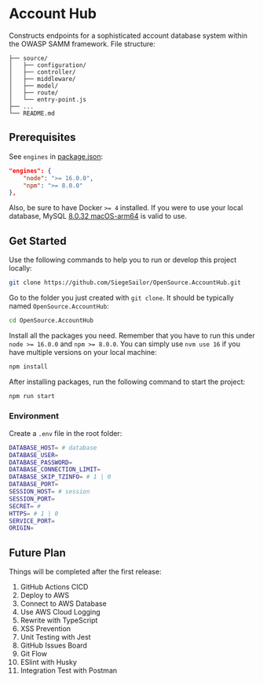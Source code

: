 # Account Hub

Constructs endpoints for a sophisticated account database system within the OWASP SAMM framework. File structure:

```
├── source/
│   ├── configuration/
│   ├── controller/
│   ├── middleware/
│   ├── model/
│   ├── route/
│   └── entry-point.js
├── ...
└── README.md
```

## Prerequisites

See `engines` in [package.json](./terminal/package.json):

```json
"engines": {
    "node": ">= 16.0.0",
    "npm": ">= 8.0.0"
},
```

Also, be sure to have Docker `>= 4` installed. If you were to use your local database, MySQL [8.0.32 macOS-arm64](https://dev.mysql.com/downloads/file/?id=516827) is valid to use.

## Get Started

Use the following commands to help you to run or develop this project locally:

```bash
git clone https://github.com/SiegeSailor/OpenSource.AccountHub.git
```

Go to the folder you just created with `git clone`. It should be typically named `OpenSource.AccountHub`:

```bash
cd OpenSource.AccountHub
```

Install all the packages you need. Remember that you have to run this under `node >= 16.0.0` and `npm >= 8.0.0`. You can simply use `nvm use 16` if you have multiple versions on your local machine:

```bash
npm install
```

After installing packages, run the following command to start the project:

```bash
npm run start
```

### Environment

Create a `.env` file in the root folder:

```bash
DATABASE_HOST= # database
DATABASE_USER=
DATABASE_PASSWORD=
DATABASE_CONNECTION_LIMIT=
DATABASE_SKIP_TZINFO= # 1 | 0
DATABASE_PORT=
SESSION_HOST= # session
SESSION_PORT=
SECRET= #
HTTPS= # 1 | 0
SERVICE_PORT=
ORIGIN=
```

## Future Plan

Things will be completed after the first release:

1. GitHub Actions CICD
2. Deploy to AWS
3. Connect to AWS Database
4. Use AWS Cloud Logging
5. Rewrite with TypeScript
6. XSS Prevention
7. Unit Testing with Jest
8. GitHub Issues Board
9. Git Flow
10. ESlint with Husky
11. Integration Test with Postman
